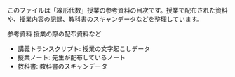 このファイルは「線形代数」授業の参考資料の目次です。授業で配布された資料や、授業内容の記録、教科書のスキャンデータなどを整理しています。

参考資料 授業の際の配布資料など
 - 講義トランスクリプト: 授業の文字起こしデータ
 - 授業ノート: 先生が配布しているノート
 - 教科書: 教科書のスキャンデータ
